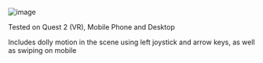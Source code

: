 ![image](https://github.com/user-attachments/assets/8a699daa-2402-4c9b-b1cf-69e9ef2666b6)


Tested on Quest 2 (VR), Mobile Phone and Desktop

Includes dolly motion in the scene using left joystick and arrow keys, as well as swiping on mobile
